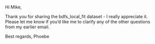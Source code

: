 Hi Mike,

Thank you for sharing the bdfs_local_fit dataset - I really appreciate it.
Please let me know if you’d like me to clarify any of the other questions from my earlier email.

Best regards,
Phoebe
